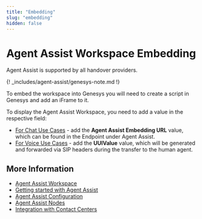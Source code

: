 ```yaml
---
title: "Embedding"
slug: "embedding"
hidden: false
---
```


# Agent Assist Workspace Embedding

Agent Assist is supported by all handover providers.

{! _includes/agent-assist/genesys-note.md !}

To embed the workspace into Genesys you will need to create a script in Genesys and add an iFrame to it.

To display the Agent Assist Workspace, you need to add a value in the respective field:

- [For Chat Use Cases](chat-agent-assist.md) - add the **Agent Assist Embedding URL** value, which can be found in the Endpoint under Agent Assist.
- [For Voice Use Cases](voice-agent-assist/voice-overview.md) - add the **UUIValue** value, which will be generated and forwarded via SIP headers during the transfer to the human agent.

## More Information

- [Agent Assist Workspace](overview.md)
- [Getting started with Agent Assist](getting-started.md)
- [Agent Assist Configuration](configuration.md)
- [Agent Assist Nodes](../ai/flow-nodes/agent-assist/overview.md)
- [Integration with Contact Centers](contact-center-integration.md)

